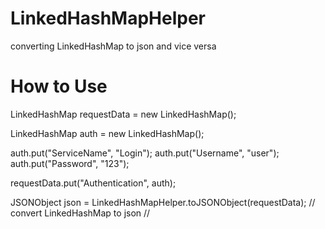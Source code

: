 # LinkedHashMapHelper
converting LinkedHashMap to json and vice versa

# How to Use 

LinkedHashMap requestData = new LinkedHashMap();

LinkedHashMap auth = new LinkedHashMap();

auth.put("ServiceName", "Login");
auth.put("Username", "user");
auth.put("Password", "123");
        
requestData.put("Authentication", auth);
        
JSONObject json = LinkedHashMapHelper.toJSONObject(requestData);  // convert LinkedHashMap to json //
